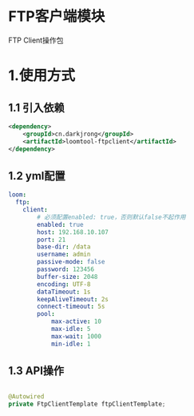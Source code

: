 # FTP客户端模块 
FTP Client操作包 

# 1.使用方式
## 1.1 引入依赖
```xml
<dependency>
    <groupId>cn.darkjrong</groupId>
    <artifactId>loomtool-ftpclient</artifactId>
</dependency>
```

## 1.2 yml配置
```yaml
loom:
  ftp:
    client:
        # 必须配置enabled: true，否则默认false不起作用
        enabled: true
        host: 192.168.10.107
        port: 21
        base-dir: /data
        username: admin
        passive-mode: false
        password: 123456
        buffer-size: 2048
        encoding: UTF-8
        dataTimeout: 1s
        keepAliveTimeout: 2s
        connect-timeout: 5s
        pool:
            max-active: 10
            max-idle: 5
            max-wait: 1000
            min-idle: 1
```

## 1.3 API操作
```java

@Autowired
private FtpClientTemplate ftpClientTemplate;
```
































